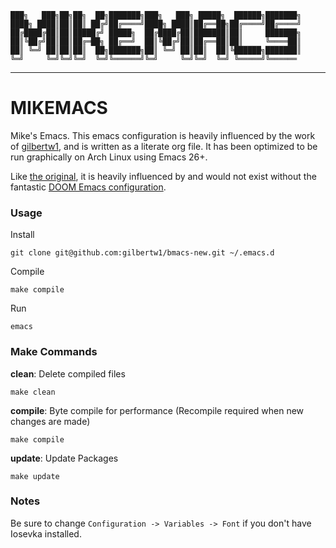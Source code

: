 ```
███╗   ███╗██╗██╗  ██╗███████╗███╗   ███╗ █████╗  ██████╗███████╗
████╗ ████║██║██║ ██╔╝██╔════╝████╗ ████║██╔══██╗██╔════╝██╔════╝
██╔████╔██║██║█████╔╝ █████╗  ██╔████╔██║███████║██║     ███████╗
██║╚██╔╝██║██║██╔═██╗ ██╔══╝  ██║╚██╔╝██║██╔══██║██║     ╚════██║
██║ ╚═╝ ██║██║██║  ██╗███████╗██║ ╚═╝ ██║██║  ██║╚██████╗███████║
╚═╝     ╚═╝╚═╝╚═╝  ╚═╝╚══════╝╚═╝     ╚═╝╚═╝  ╚═╝ ╚═════╝╚══════
```

- - -

MIKEMACS
=====

Mike's Emacs. This emacs configuration is heavily influenced by the work of
[gilbertw1](https://github.com/gilbertw1), and is written as a literate org file. It has been
optimized to be run graphically on Arch Linux using Emacs 26+.

Like [the original](https://github.com/gilbertw1/bmacs), it is heavily influenced by and would not
exist without the fantastic [DOOM Emacs configuration](https://github.com/hlissner/doom-emacs).


### Usage

Install

    git clone git@github.com:gilbertw1/bmacs-new.git ~/.emacs.d

Compile

    make compile

Run

    emacs

### Make Commands

**clean**: Delete compiled files

    make clean

**compile**: Byte compile for performance (Recompile required when new changes are made)

    make compile

**update**: Update Packages

    make update

### Notes

Be sure to change `Configuration -> Variables -> Font` if you don't have Iosevka installed.
